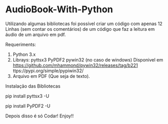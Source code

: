 # AudioBook-With-Python
Utilizando algumas bibliotecas foi possível criar um código com apenas 12 Linhas (sem contar os comentários) de um código que faz a leitura em áudio de um arquivo em pdf.

Requeriments:

1. Python 3.x
2. Librays:
    pyttsx3
    PyPDF2
    pywin32 (no caso de windows)
    Disponivel em https://github.com/mhammond/pywin32/releases/tag/b221
    ttps://pypi.org/simple/pypiwin32/
3. Arquivo em PDF (Que seja de texto).


Instalação das Bibliotecas

pip install pyttsx3 -U

pip install PyPDF2 -U

Depois disso é só Codar! Enjoy!!
